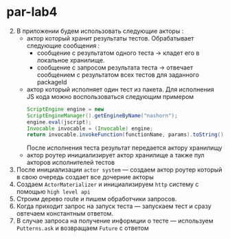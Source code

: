 # par-lab4

<!-- 1. Создаем `actor system` -->
2. В приложении будем использовать следующие акторы :
   - актор который хранит результаты тестов.
      Обрабатывает следующие сообщения :
      - cообщение с результатом одного теста → кладет его в локальное хранилище.
      - cообщение с запросом результата теста → отвечает сообщением с результатом всех тестов для заданного packageId
   - актор который исполняет один тест из пакета.
      Для исполнения JS кода можно воспользоваться следующим примером
      ```java
      ScriptEngine engine = new
      ScriptEngineManager().getEngineByName("nashorn");
      engine.eval(jscript);
      Invocable invocable = (Invocable) engine;
      return invocable.invokeFunction(functionName, params).toString();
      ```
      После исполнения теста результат передается актору хранилищу
   - актор роутер
      инициализирует актор хранилище а также пул акторов исполнителей тестов
3. После инициализации `actor system` — создаем актор роутер который в свою
очередь создает все дочерние акторы
4. Создаем `ActorMaterializer` и инициализируем `http` систему с помощью
`high level api`
5. Cтроим дерево route и пишем обработчики запросов.
6. Когда приходит запрос на запуск теста — запускаем тест и сразу
овтечаем константным ответом.
7. В случае запроса на получение информции о тесте — используем
`Putterns.ask` и возвращаем `Future` с ответом
